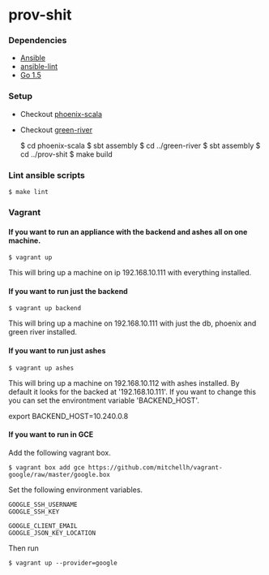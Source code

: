 # prov-shit

### Dependencies

- [Ansible](http://docs.ansible.com/ansible/intro_installation.html#installation)
- [ansible-lint](https://github.com/willthames/ansible-lint#setup)
- [Go 1.5](https://golang.org/doc/install)

### Setup

- Checkout [phoenix-scala](https://github.com/FoxComm/phoenix-scala)
- Checkout [green-river](https://github.com/FoxComm/green-river)

    $ cd phoenix-scala
    $ sbt assembly
    $ cd ../green-river
    $ sbt assembly
    $ cd ../prov-shit
    $ make build

### Lint ansible scripts

    $ make lint

### Vagrant

#### If you want to run an appliance with the backend and ashes all on one machine.

    $ vagrant up

This will bring up a machine on ip 192.168.10.111 with everything installed.

#### If you want to run just the backend

    $ vagrant up backend

This will bring up a machine on 192.168.10.111 with just the db, phoenix and green river installed.


#### If you  want to run just ashes

    $ vagrant up ashes

This will bring up a machine on 192.168.10.112 with ashes installed. 
By default it looks for the backed at '192.168.10.111'. If you want to 
change this you can set the environtment variable 'BACKEND_HOST'. 

export BACKEND_HOST=10.240.0.8

#### If you want to run in GCE

Add the following vagrant box.

    $ vagrant box add gce https://github.com/mitchellh/vagrant-google/raw/master/google.box

Set the following environment variables.

    GOOGLE_SSH_USERNAME
    GOOGLE_SSH_KEY

    GOOGLE_CLIENT_EMAIL
    GOOGLE_JSON_KEY_LOCATION

Then run

    $ vagrant up --provider=google

